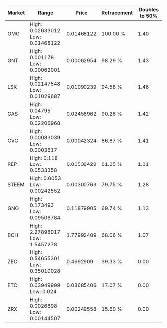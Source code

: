 | Market | Range | Price| Retracement | Doubles to 50% |
| --- | --- | --- | --- | --- |
| OMG | High: 0.02633012<br />Low: 0.01468122 | 0.01468122 | 100.00 % | 1.40 |
| GNT | High: 0.001178<br />Low: 0.00062001 | 0.00062954 | 98.29 % | 1.43 |
| LSK | High: 0.02147548<br />Low: 0.01029687 | 0.01090239 | 94.58 % | 1.46 |
| GAS | High: 0.04795<br />Low: 0.02206968 | 0.02458962 | 90.26 % | 1.42 |
| CVC | High: 0.00083039<br />Low: 0.0003617 | 0.00042324 | 86.87 % | 1.41 |
| REP | High: 0.118<br />Low: 0.0533358 | 0.06539429 | 81.35 % | 1.31 |
| STEEM | High: 0.0053<br />Low: 0.00242552 | 0.00300763 | 79.75 % | 1.28 |
| GNO | High: 0.173493<br />Low: 0.09506784 | 0.11879905 | 69.74 % | 1.13 |
| BCH | High: 2.27898017<br />Low: 1.5457278 | 1.77992409 | 68.06 % | 1.07 |
| ZEC | High: 0.54655301<br />Low: 0.35010028 | 0.4692909 | 39.33 % | 0.00 |
| ETC | High: 0.03949999<br />Low: 0.024 | 0.03685406 | 17.07 % | 0.00 |
| ZRX | High: 0.0026898<br />Low: 0.00144507 | 0.00249558 | 15.60 % | 0.00 |
